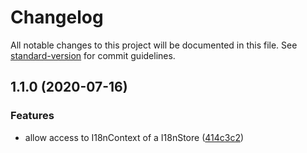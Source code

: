 # Changelog

All notable changes to this project will be documented in this file. See [standard-version](https://github.com/conventional-changelog/standard-version) for commit guidelines.

## 1.1.0 (2020-07-16)


### Features

* allow access to I18nContext of a I18nStore ([414c3c2](https://github.com/ddadaal/simstate-i18n/commit/414c3c270b790f10a2624ddec472aa246b507d1c))
